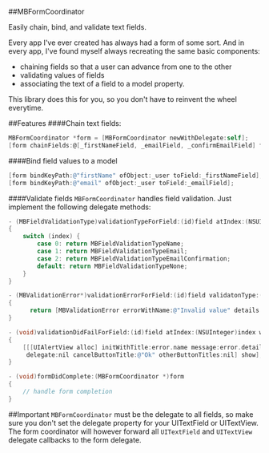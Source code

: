 ##MBFormCoordinator

Easily chain, bind, and validate text fields.

Every app I've ever created has always had a form of some sort. And in every app, I've found myself always recreating the same basic components: 

- chaining fields so that a user can advance from one to the other
- validating values of fields 
- associating the text of a field to a model property. 

This library does this for you, so you don't have to reinvent the wheel everytime.

##Features
####Chain text fields:
```objective-c
MBFormCoordinator *form = [MBFormCoordinator newWithDelegate:self];
[form chainFields:@[_firstNameField, _emailField, _confirmEmailField] finishType:UIReturnKeyJoin];
```

####Bind field values to a model
```objective-c
[form bindKeyPath:@"firstName" ofObject:_user toField:_firstNameField];
[form bindKeyPath:@"email" ofObject:_user toField:_emailField];
```

####Validate fields
`MBFormCoordinator` handles field validation. Just implement the following delegate methods:

```objective-c
- (MBFieldValidationType)validationTypeForField:(id)field atIndex:(NSUInteger)index
{
    switch (index) {
        case 0: return MBFieldValidationTypeName;
        case 1: return MBFieldValidationTypeEmail;
        case 2: return MBFieldValidationTypeEmailConfirmation;
        default: return MBFieldValidationTypeNone;
    }
}

- (MBValidationError*)validationErrorForField:(id)field validatonType:(MBFieldValidationType)type atIndex:(NSUInteger)index
{
	  return [MBValidationError errorWithName:@"Invalid value" details:@"You've entered an invalid value for one of the fields"];
}

- (void)validationDidFailForField:(id)field atIndex:(NSUInteger)index withError:(MBValidationError *)error
{
    [[[UIAlertView alloc] initWithTitle:error.name message:error.details
     delegate:nil cancelButtonTitle:@"Ok" otherButtonTitles:nil] show];
}

- (void)formDidComplete:(MBFormCoordinator *)form
{
	// handle form completion
}

```

##Important
`MBFormCoordinator` must be the delegate to all fields, so make sure you don't set the delegate property for your UITextField or UITextView. The form coordinator will however forward all `UITextField` and `UITextView` delegate callbacks to the form delegate.

